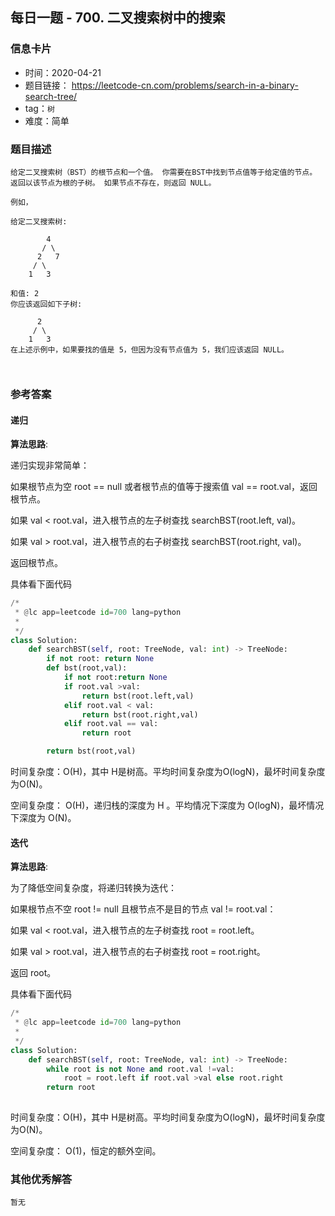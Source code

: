## 每日一题 - 700. 二叉搜索树中的搜索

### 信息卡片

- 时间：2020-04-21
- 题目链接： https://leetcode-cn.com/problems/search-in-a-binary-search-tree/
- tag：`树`
- 难度：简单

### 题目描述

```
给定二叉搜索树（BST）的根节点和一个值。 你需要在BST中找到节点值等于给定值的节点。 返回以该节点为根的子树。 如果节点不存在，则返回 NULL。

例如，

给定二叉搜索树:

        4
       / \
      2   7
     / \
    1   3

和值: 2
你应该返回如下子树:

      2     
     / \   
    1   3
在上述示例中，如果要找的值是 5，但因为没有节点值为 5，我们应该返回 NULL。

 
```



### 参考答案

#### 递归 

**算法思路**:

递归实现非常简单：

如果根节点为空 root == null 或者根节点的值等于搜索值 val == root.val，返回根节点。

如果 val < root.val，进入根节点的左子树查找 searchBST(root.left, val)。

如果 val > root.val，进入根节点的右子树查找 searchBST(root.right, val)。

返回根节点。
 

具体看下面代码

```python
/*
 * @lc app=leetcode id=700 lang=python
 *
 */
class Solution:
    def searchBST(self, root: TreeNode, val: int) -> TreeNode:
        if not root: return None
        def bst(root,val):
            if not root:return None
            if root.val >val:
                return bst(root.left,val)
            elif root.val < val:
                return bst(root.right,val)
            elif root.val == val:
                return root

        return bst(root,val)
```
 
 时间复杂度：O(H)，其中 H是树高。平均时间复杂度为O(logN)，最坏时间复杂度为O(N)。

 空间复杂度： O(H)，递归栈的深度为 H 。平均情况下深度为 O(logN)，最坏情况下深度为 O(N)。
 

 
####  迭代 

**算法思路**:

为了降低空间复杂度，将递归转换为迭代：

如果根节点不空 root != null 且根节点不是目的节点 val != root.val：

如果 val < root.val，进入根节点的左子树查找 root = root.left。

如果 val > root.val，进入根节点的右子树查找 root = root.right。

返回 root。

具体看下面代码 

```python
/*
 * @lc app=leetcode id=700 lang=python
 *
 */
class Solution:
    def searchBST(self, root: TreeNode, val: int) -> TreeNode:
        while root is not None and root.val !=val:
            root = root.left if root.val >val else root.right
        return root
		
```
时间复杂度：O(H)，其中 H是树高。平均时间复杂度为O(logN)，最坏时间复杂度为O(N)。

空间复杂度： O(1)，恒定的额外空间。
 
 

### 其他优秀解答

```
暂无
```



